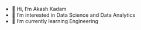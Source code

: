 - 👋 Hi, I’m Akash Kadam
- 👀 I’m interested in Data Science and Data Analytics
- 🌱 I’m currently learning Engineering
